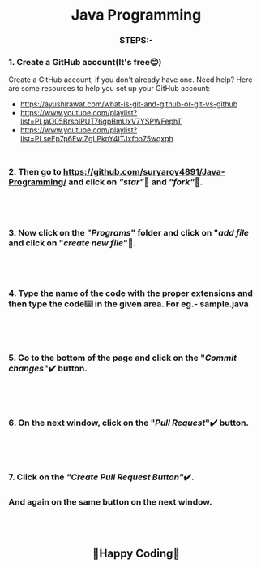 <h1 align="center"> Java Programming </h1>


### <div align="center">STEPS:-</div>

  ### 1. Create a GitHub account(It's free😊)
  Create a GitHub account, if you don't already have one. Need help? Here are some resources to help you set up your GitHub account:

- https://ayushirawat.com/what-is-git-and-github-or-git-vs-github
- https://www.youtube.com/playlist?list=PLjaO05BrsbIPUT76gpBmUxV7YSPWFephT
- https://www.youtube.com/playlist?list=PLseEp7p6EwiZgLPknY4ITJxfoo75wqxph
<br></br>
##
 
  ### 2. Then go to https://github.com/suryaroy4891/Java-Programming/ and click on *"star"*🌟 and *"fork"*🍴.
  
<br></br>
##
  ### 3. Now click on the "*Programs*" folder  and click on "*add file* and click on "*create new file*"📁.
  
<br></br>
##
  ### 4. Type the name of the code with the proper extensions and then type the code⌨️ in the given area. For eg.- sample.java
  <br></br>
##
  ### 5. Go to the bottom of the page and click on the "*Commit changes*"✔️ button.
  <br></br>

##
  ### 6. On the next window, click on the "*Pull Request*"✔️ button.
  
  <br></br>

##
  ### 7. Click on the *"Create Pull Request Button"*✔️.
  
  ### And again on the same button on the next window.
  
<br></br>





## <div align="center">🤞Happy Coding🤞</div>
